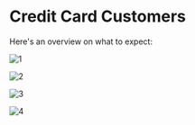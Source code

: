 # Credit Card Customers

Here's an overview on what to expect:

![1](https://user-images.githubusercontent.com/65423670/198865359-74b9c038-fefa-49c7-97aa-2d8296d92016.png)

![2](https://user-images.githubusercontent.com/65423670/198865364-b5867924-034a-4c0d-b9fc-38de072e0eb4.png)

![3](https://user-images.githubusercontent.com/65423670/198865365-dcaf8dc4-2663-42da-888f-70d8c9b6fcee.png)

![4](https://user-images.githubusercontent.com/65423670/198865366-bc530053-6076-4b24-a2ef-6f2748f3f0f5.png)
